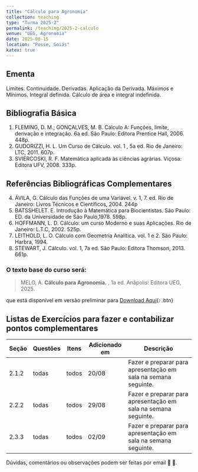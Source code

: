 ```yaml
---
title: "Cálculo para Agronomia"
collection: teaching
type: "Turma 2025-2"
permalink: /teaching/2025-2-calculo
venue: "UEG, Agronomia"
date: 2025-08-15
location: "Posse, Goiás"
katex: true
---
```


## Ementa
Limites. Continuidade. Derivadas. Aplicação da Derivada. Máximos e Mínimos. Integral definida. Cálculo de área e integral indefinida.

## Bibliografia Básica


1. FLEMING, D. M.; GONÇALVES, M. B. Cálculo A: Funções, limite, derivação e integração. 6a ed. São Paulo: Editora Prentice Hall, 2006. 448p.
2. GUDORIZZI, H. L. Um Curso de Cálculo. vol. 1 , 5a ed. Rio de Janeiro: LTC, 2011. 607p.
3. SVIERCOSKI, R. F. Matemática aplicada às ciências agrárias. Viçosa: Editora UFV, 2008. 333p.

## Referências Bibliográficas Complementares

4. ÁVILA, G. Cálculo das Funções de uma Variável. v. 1, 7. ed. Rio de Janeiro: Livros Técnicos e Científicos, 2004. 244p
5. BATSSHELET. E. Introdução à Matemática para Biocientistas. São Paulo: ED. da Universidade de São Paulo,1978. 598p.
6. HOFFMANN, L. D. Cálculo: um curso Moderno e suas Aplicações. Rio de Janeiro: L.T.C, 2002. 525p.
7. LEITHOLD, L. O. Cálculo com Geometria Analítica. vol. 1 e 2. São Paulo: Harbra, 1994.
8. STEWART, J. Cálculo. vol. 1, 7a ed. São Paulo: Editora Thomson, 2013. 661p.

### O texto base do curso será:
 
   > MELO, A. **Cálculo para Agronomia.** , 1a ed. Anápolis: Editora UEG, 2025.

que está disponível em versão preliminar para [Download Aqui](https://antmelo.github.io/files/capC.pdf){: .btn} 


## Listas de Exercícios para fazer e contabilizar pontos complementares

| Seção  | Questões  | Itens | Adicionado em   |              Descrição                                  |
| -----  | -----     | ------ | -------------  | ------------------------------------------------------- |
| 2.1.2  |  todas | todos  | 20/08   | Fazer e preparar para apresentação em sala na semana seguinte.   |
| 2.2.2  |  todas | todos  | 29/08   | Fazer e preparar para apresentação em sala na semana seguinte.   |
| 2.3.3  |  todas | todos  | 02/09   | Fazer e preparar para apresentação em sala na semana seguinte.   |



   Dúvidas, comentários ou observações podem ser feitas por email &#129488; &#129303;.





